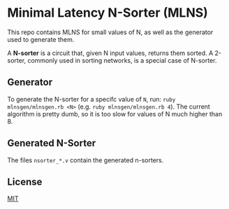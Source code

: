 # Minimal Latency N-Sorter (MLNS)

This repo contains MLNS for small values of N, as well as the generator used to generate them.

A **N-sorter** is a circuit that, given N input values, returns them sorted.
A 2-sorter, commonly used in sorting networks, is a special case of N-sorter.

## Generator

To generate the N-sorter for a specifc value of `N`, run: `ruby mlnsgen/mlnsgen.rb <N>` (e.g. `ruby mlnsgen/mlnsgen.rb 4`).
The current algorithm is pretty dumb, so it is too slow for values of N much higher than 8.

## Generated N-Sorter

The files `nsorter_*.v` contain the generated n-sorters.

## License

[MIT](LICENSE)
